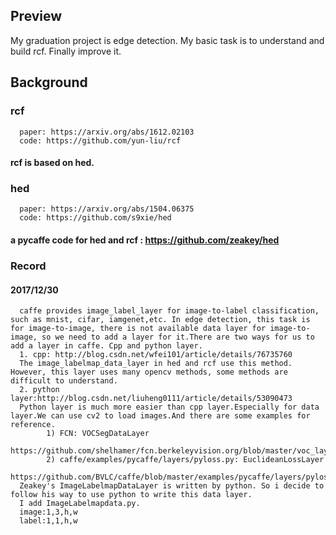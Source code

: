 ## Preview

My graduation project is edge detection. My basic task is to understand and build rcf. Finally improve it.

## Background

### rcf
      paper: https://arxiv.org/abs/1612.02103 
      code: https://github.com/yun-liu/rcf   
   
#### rcf is based on hed.

### hed 
      paper: https://arxiv.org/abs/1504.06375 
      code: https://github.com/s9xie/hed      

#### a pycaffe code for hed and rcf : https://github.com/zeakey/hed

### Record

#### 2017/12/30

      caffe provides image_label_layer for image-to-label classification, such as mnist, cifar, iamgenet,etc. In edge detection, this task is for image-to-image, there is not available data layer for image-to-image, so we need to add a layer for it.There are two ways for us to add a layer in caffe. Cpp and python layer.
      1. cpp: http://blog.csdn.net/wfei101/article/details/76735760
      The image_labelmap_data_layer in hed and rcf use this method. However, this layer uses many opencv methods, some methods are difficult to understand.
      2. python layer:http://blog.csdn.net/liuheng0111/article/details/53090473
      Python layer is much more easier than cpp layer.Especially for data layer.We can use cv2 to load images.And there are some examples for reference.
            1) FCN: VOCSegDataLayer
            https://github.com/shelhamer/fcn.berkeleyvision.org/blob/master/voc_layers.py
            2) caffe/examples/pycaffe/layers/pyloss.py: EuclideanLossLayer
            https://github.com/BVLC/caffe/blob/master/examples/pycaffe/layers/pyloss.py
      Zeakey's ImageLabelmapDataLayer is written by python. So i decide to follow his way to use python to write this data layer.
      I add ImageLabelmapdata.py. 
      image:1,3,h,w
      label:1,1,h,w










